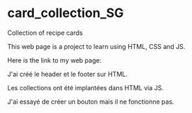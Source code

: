 # card_collection_SG
Collection of recipe cards

This web page is a project to learn using HTML, CSS and JS. 

Here is the link to my web page:



J'ai créé le header et le footer sur HTML. 

Les collections ont été implantées dans HTML via JS. 

J'ai essayé de créer un bouton mais il ne fonctionne pas.